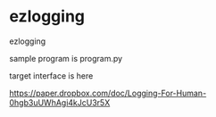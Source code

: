# ezlogging
ezlogging

sample program is program.py

target interface is here

https://paper.dropbox.com/doc/Logging-For-Human-0hgb3uUWhAgi4kJcU3r5X
